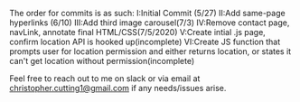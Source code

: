 The order for commits is as such:
I:Initial Commit (5/27)
II:Add same-page hyperlinks (6/10)
III:Add third image carousel(7/3)
IV:Remove contact page, navLink, annotate final HTML/CSS(7/5/2020)
V:Create intial .js page, confirm location API is hooked up(incomplete)
VI:Create JS function that prompts user for location permission and either returns location, or states it can't get location without permission(incomplete)

Feel free to reach out to me on slack or via email at christopher.cutting1@gmail.com if any needs/issues arise.
